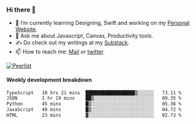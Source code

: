 ### Hi there 👋

- 🌱 I’m currently learning Designing, Swift and working on my [Personal Website](https://kvaishak.com/).
- 💬 Ask me about Javascript, Canvas,  Productivity tools. 
- :writing_hand: Do check out my writings at my [Substack](https://kvaishak.substack.com/).
- 📫 How to reach me: [Mail](mailto:vaishak.kaippanchery@gmail.com) or [twitter](https://twitter.com/kvaishack).

[![Peerlist](https://github-readme-badge.peerlist.io/api/vaishak)](https://peerlist.io/vaishak)

#### Weekly development breakdown

<!--START_SECTION:waka-->

```txt
TypeScript   10 hrs 21 mins  ██████████████████▒░░░░░░   73.11 %
JSON         1 hr 19 mins    ██▒░░░░░░░░░░░░░░░░░░░░░░   09.35 %
Python       45 mins         █▒░░░░░░░░░░░░░░░░░░░░░░░   05.36 %
JavaScript   40 mins         █▒░░░░░░░░░░░░░░░░░░░░░░░   04.72 %
HTML         23 mins         ▓░░░░░░░░░░░░░░░░░░░░░░░░   02.73 %
```

<!--END_SECTION:waka-->

